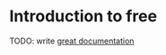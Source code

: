 # Introduction to free

TODO: write [great documentation](http://jacobian.org/writing/what-to-write/)
